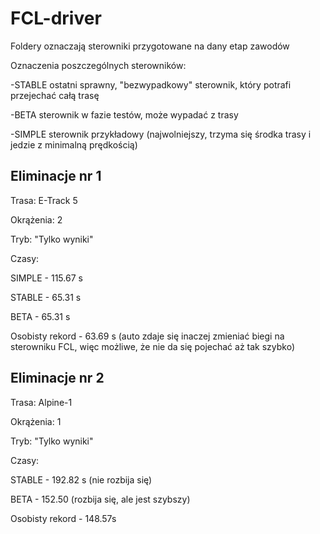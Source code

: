 # FCL-driver

Foldery oznaczają sterowniki przygotowane na dany etap zawodów

Oznaczenia poszczególnych sterowników:

-STABLE ostatni sprawny, "bezwypadkowy" sterownik, który potrafi przejechać całą trasę

-BETA sterownik w fazie testów, może wypadać z trasy

-SIMPLE sterownik przykładowy (najwolniejszy, trzyma się środka trasy i jedzie z minimalną prędkością)

## Eliminacje nr 1

Trasa: E-Track 5

Okrążenia: 2

Tryb: "Tylko wyniki"

Czasy:

SIMPLE - 115.67 s

STABLE - 65.31 s

BETA - 65.31 s

Osobisty rekord - 63.69 s (auto zdaje się inaczej zmieniać biegi na sterowniku FCL, więc możliwe, że nie da się pojechać aż tak szybko)

## Eliminacje nr 2

Trasa: Alpine-1

Okrążenia: 1

Tryb: "Tylko wyniki"

Czasy:

STABLE - 192.82 s  (nie rozbija się)

BETA - 152.50 (rozbija się, ale jest szybszy)

Osobisty rekord - 148.57s
